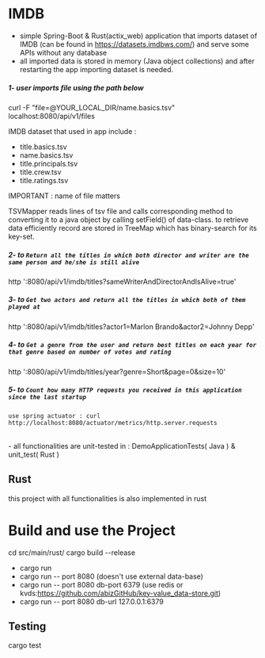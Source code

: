 # IMDB
 - simple Spring-Boot & Rust(actix_web) application that imports dataset of IMDB (can be found in https://datasets.imdbws.com/) and serve some APIs without any database
 - all imported data is stored in memory (Java object collections) and after restarting the app importing dataset is needed.
  

##### 1- user imports file using the path below 

  curl -F "file=@YOUR_LOCAL_DIR/name.basics.tsv" localhost:8080/api/v1/files
  
 IMDB dataset that used in app include : 

* title.basics.tsv
* name.basics.tsv
* title.principals.tsv
* title.crew.tsv
* title.ratings.tsv  

 IMPORTANT : name of file matters 
 
 TSVMapper reads lines of tsv file and calls corresponding method to converting it to a java object by calling setField() of data-class.
 to retrieve data efficiently record are stored in TreeMap which has binary-search for its key-set.

##### 2- to `Return all the titles in which both director and writer are the same person and he/she is still alive`

http ':8080/api/v1/imdb/titles?sameWriterAndDirectorAndIsAlive=true' 

##### 3- to `Get two actors and return all the titles in which both of them played at`

http ':8080/api/v1/imdb/titles?actor1=Marlon Brando&actor2=Johnny Depp'

##### 4- to `Get a genre from the user and return best titles on each year for that genre based on number of votes and rating`

http ':8080/api/v1/imdb/titles/year?genre=Short&page=0&size=10'
  
##### 5- to `Count how many HTTP requests you received in this application since the last startup`
    use spring actuator : curl http://localhost:8080/actuator/metrics/http.server.requests
<br/>
- all functionalities are unit-tested in : DemoApplicationTests( Java ) & unit_test( Rust )

## Rust 
this project with all functionalities is also implemented in rust

 # Build and use the Project
cd src/main/rust/
cargo build --release
* cargo run
* cargo run -- port 8080 (doesn't use external data-base)
* cargo run -- port 8080 db-port 6379 (use redis or kvds:https://github.com/abizGitHub/key-value_data-store.git)
* cargo run -- port 8080 db-url 127.0.0.1:6379
## Testing
cargo test
